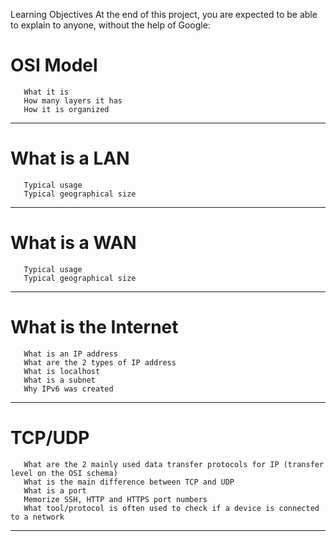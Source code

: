 Learning Objectives
At the end of this project, you are expected to be able to explain to anyone, without the help of Google:


# OSI Model

	   What it is
	   How many layers it has
	   How it is organized
---
# What is a LAN
	   Typical usage
	   Typical geographical size
---   
# What is a WAN
		
	   Typical usage
	   Typical geographical size
----
# What is the Internet
	   What is an IP address
	   What are the 2 types of IP address
	   What is localhost
	   What is a subnet
	   Why IPv6 was created
---
# TCP/UDP
	   What are the 2 mainly used data transfer protocols for IP (transfer level on the OSI schema)
	   What is the main difference between TCP and UDP
	   What is a port
	   Memorize SSH, HTTP and HTTPS port numbers
	   What tool/protocol is often used to check if a device is connected to a network
---

